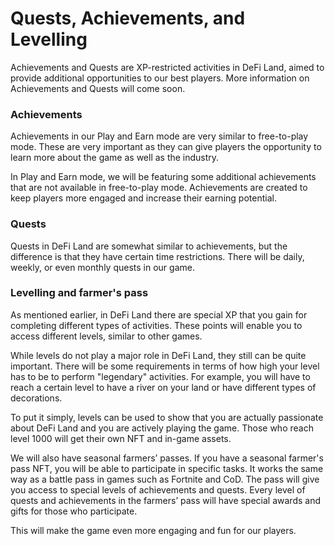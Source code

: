 # Quests, Achievements, and Levelling

Achievements and Quests are XP-restricted activities in DeFi Land, aimed to provide additional opportunities to our best players. More information on Achievements and Quests will come soon.

### Achievements

Achievements in our Play and Earn mode are very similar to free-to-play mode. These are very important as they can give players the opportunity to learn more about the game as well as the industry.

In Play and Earn mode, we will be featuring some additional achievements that are not available in free-to-play mode. Achievements are created to keep players more engaged and increase their earning potential.

### Quests

Quests in DeFi Land are somewhat similar to achievements, but the difference is that they have certain time restrictions. There will be daily, weekly, or even monthly quests in our game.

### Levelling and farmer's pass

As mentioned earlier, in DeFi Land there are special XP that you gain for completing different types of activities. These points will enable you to access different levels, similar to other games.

While levels do not play a major role in DeFi Land, they still can be quite important. There will be some requirements in terms of how high your level has to be to perform "legendary" activities. For example, you will have to reach a certain level to have a river on your land or have different types of decorations.

To put it simply, levels can be used to show that you are actually passionate about DeFi Land and you are actively playing the game. Those who reach level 1000 will get their own NFT and in-game assets.

We will also have seasonal farmers’ passes. If you have a seasonal farmer's pass NFT, you will be able to participate in specific tasks. It works the same way as a battle pass in games such as Fortnite and CoD. The pass will give you access to special levels of achievements and quests. Every level of quests and achievements in the farmers’ pass will have special awards and gifts for those who participate.

This will make the game even more engaging and fun for our players.
